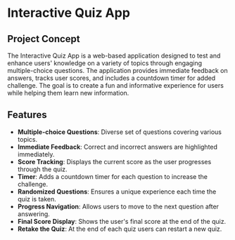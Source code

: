 # Interactive Quiz App

## Project Concept

The Interactive Quiz App is a web-based application designed to test and enhance users' knowledge on a variety of topics through engaging multiple-choice questions. The application provides immediate feedback on answers, tracks user scores, and includes a countdown timer for added challenge. The goal is to create a fun and informative experience for users while helping them learn new information.

## Features

- **Multiple-choice Questions**: Diverse set of questions covering various topics.
- **Immediate Feedback**: Correct and incorrect answers are highlighted immediately.
- **Score Tracking**: Displays the current score as the user progresses through the quiz.
- **Timer**: Adds a countdown timer for each question to increase the challenge.
- **Randomized Questions**: Ensures a unique experience each time the quiz is taken.
- **Progress Navigation**: Allows users to move to the next question after answering.
- **Final Score Display**: Shows the user's final score at the end of the quiz.
- **Retake the Quiz**: At the end of each quiz users can restart a new quiz.